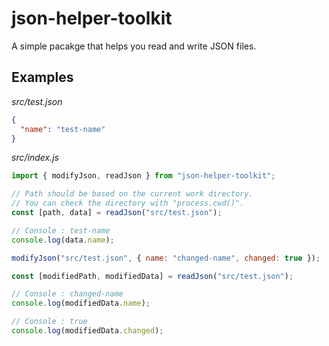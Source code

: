 # json-helper-toolkit
A simple pacakge that helps you read and write JSON files.

## Examples
*src/test.json*
```json
{
  "name": "test-name"
}
```
*src/index.js*
```js
import { modifyJson, readJson } from "json-helper-toolkit";

// Path should be based on the current work directory.
// You can check the directory with "process.cwd()".
const [path, data] = readJson("src/test.json");

// Console : test-name
console.log(data.name);

modifyJson("src/test.json", { name: "changed-name", changed: true });

const [modifiedPath, modifiedData] = readJson("src/test.json");

// Console : changed-name
console.log(modifiedData.name);

// Console : true
console.log(modifiedData.changed);
```